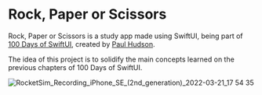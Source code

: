 # Rock, Paper or Scissors

Rock, Paper or Scissors is a study app made using SwiftUI, being part of [100 Days of SwiftUI](https://www.hackingwithswift.com/100/swiftui), created by [Paul Hudson](https://twitter.com/twostraws).

The idea of this project is to solidify the main concepts learned on the previous chapters of 100 Days of SwiftUI.

![RocketSim_Recording_iPhone_SE_(2nd_generation)_2022-03-21_17 54 35](https://user-images.githubusercontent.com/6052056/159362309-dbc1c5aa-8003-4f8d-9a7d-153a7dece4ac.gif)